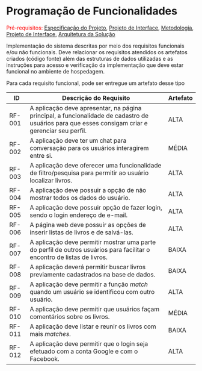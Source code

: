 # Programação de Funcionalidades

<span style="color:red">Pré-requisitos: <a href="2-Especificação do Projeto.md"> Especificação do Projeto</a></span>, <a href="3-Projeto de Interface.md"> Projeto de Interface</a>, <a href="4-Metodologia.md"> Metodologia</a>, <a href="3-Projeto de Interface.md"> Projeto de Interface</a>, <a href="5-Arquitetura da Solução.md"> Arquitetura da Solução</a>

Implementação do sistema descritas por meio dos requisitos funcionais e/ou não funcionais. Deve relacionar os requisitos atendidos os artefatos criados (código fonte) além das estruturas de dados utilizadas e as instruções para acesso e verificação da implementação que deve estar funcional no ambiente de hospedagem.

Para cada requisito funcional, pode ser entregue um artefato desse tipo

|ID    | Descrição do Requisito  | Artefato |
|------|-----------------------------------------|----|
|RF-001| A aplicação  deve apresentar, na página principal, a funcionalidade de cadastro de usuários para que esses consigam criar e gerenciar seu perfil. | ALTA | 
|RF-002| A aplicação deve ter um chat para conversação para os usuários interagirem entre si. | MÉDIA |
|RF-003| A aplicação  deve oferecer uma funcionalidade de filtro/pesquisa para permitir ao usuário localizar livros. | ALTA |
|RF-004| A aplicação  deve possuir a opção de não mostrar todos os dados do usuário. | ALTA |
|RF-005| A aplicação  deve possuir opção de fazer login, sendo o login endereço de e-mail. | ALTA|
|RF-006| A página web  deve possuir as opções de inserir listas de livros e de salvá-las. | ALTA |
|RF-007| A aplicação  deve permitir mostrar uma parte do perfil de outros usuários para facilitar o encontro de listas de livros. | BAIXA |
|RF-008| A aplicação  deverá permitir buscar livros previamente cadastrados na base de dados. | BAIXA |
|RF-009| A aplicação  deve permitir a função _match_ quando um usuário se identificou com outro usuário. | ALTA |
|RF-010| A aplicação  deve permitir que usuários façam comentários sobre os livros.	 | MÉDIA |
|RF-011| A aplicação  deve listar e reunir os livros com mais _matches_. | BAIXA |
|RF-012| A aplicação  deve permitir que o login seja efetuado com a conta Google e com o Facebook. |ALTA|
